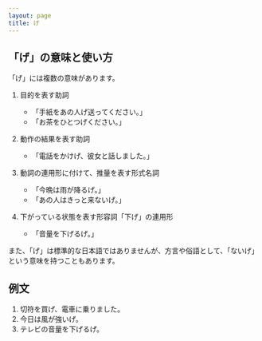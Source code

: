 ```yaml
---
layout: page
title: げ
---
```

## 「げ」の意味と使い方
「げ」には複数の意味があります。

1. 目的を表す助詞
    * 「手紙をあの人げ送ってください。」
    * 「お茶をひとつげください。」

2. 動作の結果を表す助詞
    * 「電話をかけげ、彼女と話しました。」

3. 動詞の連用形に付けて、推量を表す形式名詞
    * 「今晩は雨が降るげ。」
    * 「あの人はきっと来ないげ。」

4. 下がっている状態を表す形容詞「下げ」の連用形
    * 「音量を下げるげ。」

また、「げ」は標準的な日本語ではありませんが、方言や俗語として、「ないげ」という意味を持つこともあります。

## 例文
1. 切符を買げ、電車に乗りました。
2. 今日は風が強いげ。
3. テレビの音量を下げるげ。